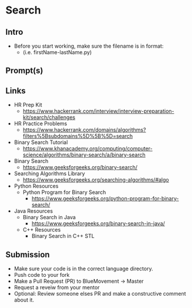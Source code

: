 # Search

## Intro

- Before you start working, make sure the filename is in format:
  - (i.e. firstName-lastName.py)

## Prompt(s)

## Links

- HR Prep Kit
  - <https://www.hackerrank.com/interview/interview-preparation-kit/search/challenges>
- HR Practice Problems
  - <https://www.hackerrank.com/domains/algorithms?filters%5Bsubdomains%5D%5B%5D=search>
- Binary Search Tutorial
  - <https://www.khanacademy.org/computing/computer-science/algorithms/binary-search/a/binary-search>
- Binary Search
  - <https://www.geeksforgeeks.org/binary-search/>
- Searching Algorithms Library
  - <https://www.geeksforgeeks.org/searching-algorithms/#algo>
- Python Resources
  - Python Program for Binary Search
    - <https://www.geeksforgeeks.org/python-program-for-binary-search/>
- Java Resources
  - Binary Search in Java
    - <https://www.geeksforgeeks.org/binary-search-in-java/>
  - C++ Resources
    - Binary Search in C++ STL

## Submission

- Make sure your code is in the correct language directory.
- Push code to your fork
- Make a Pull Request (PR) to BlueMovement -> Master
- Request a reveiw from your mentor
- Optional: Review someone elses PR and make a constructive comment about it.
